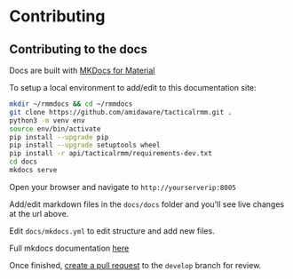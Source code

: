 # Contributing

## Contributing to the docs

Docs are built with [MKDocs for Material](https://squidfunk.github.io/mkdocs-material/)

To setup a local environment to add/edit to this documentation site:

```bash
mkdir ~/rmmdocs && cd ~/rmmdocs
git clone https://github.com/amidaware/tacticalrmm.git .
python3 -m venv env
source env/bin/activate
pip install --upgrade pip
pip install --upgrade setuptools wheel
pip install -r api/tacticalrmm/requirements-dev.txt
cd docs
mkdocs serve
```

Open your browser and navigate to `http://yourserverip:8005`

Add/edit markdown files in the `docs/docs` folder and you'll see live changes at the url above.

Edit `docs/mkdocs.yml` to edit structure and add new files.

Full mkdocs documentation [here](https://squidfunk.github.io/mkdocs-material/getting-started/)

Once finished, [create a pull request](https://www.digitalocean.com/community/tutorials/how-to-create-a-pull-request-on-github) to the `develop` branch for review.
